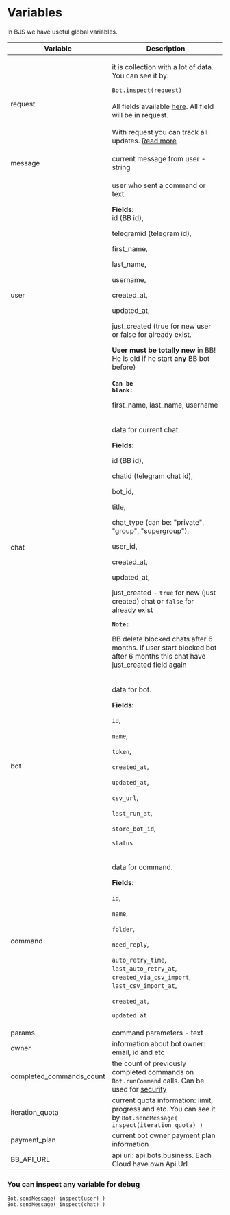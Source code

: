 # Variables

In BJS we have useful global variables.

| **Variable**               | **Description**                                                                                                                                                                                                                                                                                                                                                                                                                                                                                                                                                           |
| -------------------------- | ------------------------------------------------------------------------------------------------------------------------------------------------------------------------------------------------------------------------------------------------------------------------------------------------------------------------------------------------------------------------------------------------------------------------------------------------------------------------------------------------------------------------------------------------------------------------- |
| request                    | <p>it is collection with a lot of data. You can see it by: </p><p><code>Bot.inspect(request)</code><br><br>All fields available <a href="https://core.telegram.org/bots/api#update">here</a>. All field will be in request.<br><br>With request you can track all updates. <a href="always-running-commands.md#all-updates">Read more</a></p>                                                                                                                                                                                                                             |
| message                    | current message from user - string                                                                                                                                                                                                                                                                                                                                                                                                                                                                                                                                        |
| user                       | <p>user who sent a command or text. </p><p></p><p><strong>Fields:</strong> <br>id (BB id), </p><p>telegramid (telegram id),</p><p>first_name,</p><p>last_name,</p><p>username, </p><p>created_at,</p><p>updated_at,</p><p>just_created (true for new user or false for already exist. </p><p><strong>User must be totally new</strong> in BB! He is old if he start <strong>any</strong> BB bot before)<br><br><strong><code>Can be blank:</code></strong></p><p>first_name, last_name, username <br></p>                                                                 |
| chat                       | <p>data for current chat. </p><p></p><p><strong>Fields:</strong> </p><p>id (BB id), </p><p>chatid (telegram chat id), </p><p>bot_id, </p><p>title, </p><p>chat_type (can be: "private", "group", "supergroup"), </p><p>user_id, </p><p>created_at, </p><p>updated_at, </p><p>just_created - <code>true</code> for new (just created) chat or <code>false</code> for already exist</p><p></p><p><strong><code>Note:</code></strong></p><p>BB delete blocked chats after 6 months. If user start blocked bot after 6 months this chat have just_created field again<br></p> |
| bot                        | <p>data for bot. </p><p></p><p><strong>Fields:</strong> </p><p><code>id</code>, </p><p><code>name</code>, </p><p><code>token</code>, </p><p><code>created_at</code>, </p><p><code>updated_at</code>, </p><p><code>csv_url</code>, </p><p><code>last_run_at</code>, </p><p><code>store_bot_id</code>, </p><p><code>status</code></p>                                                                                                                                                                                                                                       |
| command                    | <p>data for command. </p><p></p><p><strong>Fields:</strong> </p><p><code>id</code>, </p><p><code>name</code>, </p><p><code>folder</code>, </p><p><code>need_reply</code>, </p><p><code>auto_retry_time</code>, <code>last_auto_retry_at</code>, <code>created_via_csv_import</code>, <code>last_csv_import_at</code>, </p><p><code>created_at</code>, </p><p><code>updated_at</code></p>                                                                                                                                                                                  |
| params                     | command parameters - text                                                                                                                                                                                                                                                                                                                                                                                                                                                                                                                                                 |
| owner                      | information about bot owner: email, id and etc                                                                                                                                                                                                                                                                                                                                                                                                                                                                                                                            |
| completed\_commands\_count | the count of previously completed commands on `Bot.runCommand` calls. Can be used for [security](https://help.bots.business/scenarios-and-bjs/bjs-security#use-completed\_commands\_count-variable)                                                                                                                                                                                                                                                                                                                                                                       |
| iteration\_quota           | current quota information: limit, progress and etc. You can see it by `Bot.sendMessage( inspect(iteration_quota) )`                                                                                                                                                                                                                                                                                                                                                                                                                                                       |
| payment\_plan              | current bot owner payment plan information                                                                                                                                                                                                                                                                                                                                                                                                                                                                                                                                |
| BB\_API\_URL               | api url: api.bots.business. Each Cloud have own Api Url                                                                                                                                                                                                                                                                                                                                                                                                                                                                                                                   |

###

### You can inspect any variable for debug

```
Bot.sendMessage( inspect(user) )
Bot.sendMessage( inspect(chat) )
```

